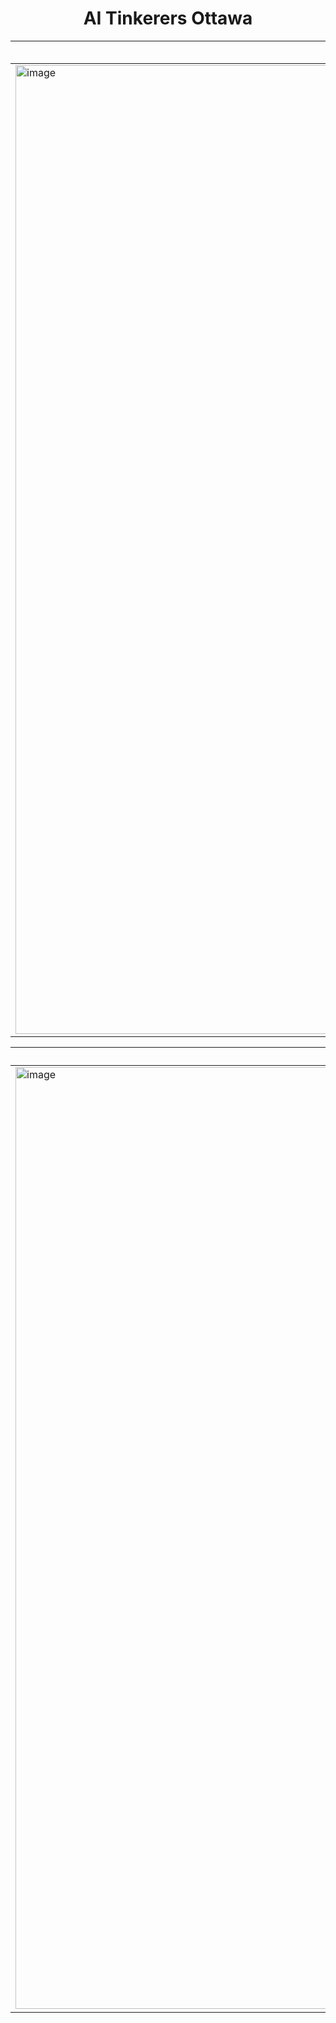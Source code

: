 <div align="center">
 <h1>AI Tinkerers Ottawa</h1>
</div>

| [✨ Luma](https://lu.ma/ai-tinkerers-ottawa?k=c) | [🗣️ Discord](https://discord.gg/w4C8yr5vGy) | [👩‍💻 Devpost](https://eh-i-summer-vibe-hackathon.devpost.com) | [👋 Website](https://ottawa.aitinkerers.org) |
|-|-|-|-|
| <img width="2558" height="1550" alt="image" src="https://github.com/user-attachments/assets/67a7eed8-069b-4d8e-bd4b-65fc771d0bbe" /> | <img width="2132" height="1475" alt="image" src="https://github.com/user-attachments/assets/24567e3d-a3bf-44f9-a58b-107b12b2f0a8" /> | <img width="2553" height="1513" alt="image" src="https://github.com/user-attachments/assets/8688a69d-2b2b-4779-b19c-50bcce4096a6" /> | <img width="2542" height="1512" alt="image" src="https://github.com/user-attachments/assets/41cf6928-92e9-481f-8644-90ec9545aa7f" /> |

| [YouTube](https://www.youtube.com/@buildingaistartup) | [🌳 LinkTree](https://linktr.ee/aitinkerersottawa) | [Demo/Talk Proposal](https://tally.so/r/nrAxNM) | |
|-|-|-|-|
| <img width="2211" height="1507" alt="image" src="https://github.com/user-attachments/assets/0832387c-d11c-4a5d-9df3-9156a2afc76b" /> | <img width="2540" height="1508" alt="image" src="https://github.com/user-attachments/assets/a67505c2-d93b-4ebd-b955-d22b67e5a57b" /> | <img width="2540" height="1492" alt="image" src="https://github.com/user-attachments/assets/f723f0f8-9f5c-493f-8e7b-ec0ab63d39b9" /> | |
